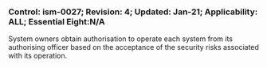 ### Control: ism-0027; Revision: 4; Updated: Jan-21; Applicability: ALL; Essential Eight:N/A
<p>System owners obtain authorisation to operate each system from its authorising officer based on the acceptance of the security risks associated with its operation.</p>